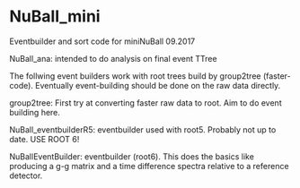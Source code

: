 # NuBall_mini
Eventbuilder and sort code for miniNuBall 09.2017


NuBall_ana: intended to do analysis on final event TTree

The follwing event builders work with root trees build by group2tree (faster-code).
Eventually event-building should be done on the raw data directly.

group2tree: First try at converting faster raw data to root. Aim to do event building here.

NuBall_eventbuilderR5: eventbuilder used with root5. Probably not up to date. USE ROOT 6!

NuBallEventBuilder: eventbuilder (root6). This does the basics like producing a g-g matrix and a time difference
                    spectra relative to a reference detector.
